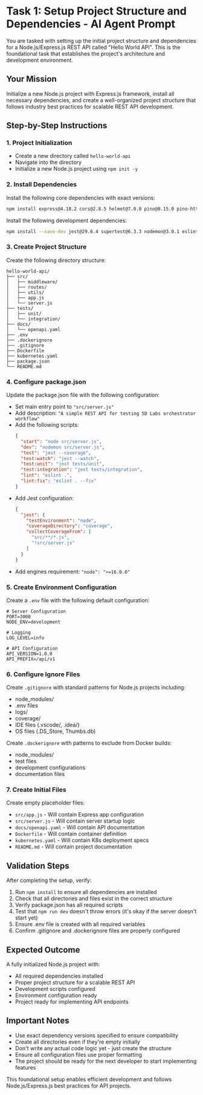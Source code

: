 # Task 1: Setup Project Structure and Dependencies - AI Agent Prompt

You are tasked with setting up the initial project structure and dependencies for a Node.js/Express.js REST API called "Hello World API". This is the foundational task that establishes the project's architecture and development environment.

## Your Mission

Initialize a new Node.js project with Express.js framework, install all necessary dependencies, and create a well-organized project structure that follows industry best practices for scalable REST API development.

## Step-by-Step Instructions

### 1. Project Initialization
- Create a new directory called `hello-world-api`
- Navigate into the directory
- Initialize a new Node.js project using `npm init -y`

### 2. Install Dependencies

Install the following core dependencies with exact versions:
```bash
npm install express@4.18.2 cors@2.8.5 helmet@7.0.0 pino@8.15.0 pino-http@8.5.0 dotenv@16.3.1
```

Install the following development dependencies:
```bash
npm install --save-dev jest@29.6.4 supertest@6.3.3 nodemon@3.0.1 eslint@8.48.0 swagger-jsdoc@6.2.8 swagger-ui-express@5.0.0
```

### 3. Create Project Structure

Create the following directory structure:
```
hello-world-api/
├── src/
│   ├── middleware/
│   ├── routes/
│   ├── utils/
│   ├── app.js
│   └── server.js
├── tests/
│   ├── unit/
│   └── integration/
├── docs/
│   └── openapi.yaml
├── .env
├── .dockerignore
├── .gitignore
├── Dockerfile
├── kubernetes.yaml
├── package.json
└── README.md
```

### 4. Configure package.json

Update the package.json file with the following configuration:
- Set main entry point to `"src/server.js"`
- Add description: `"A simple REST API for testing 5D Labs orchestrator workflow"`
- Add the following scripts:
  ```json
  {
    "start": "node src/server.js",
    "dev": "nodemon src/server.js",
    "test": "jest --coverage",
    "test:watch": "jest --watch",
    "test:unit": "jest tests/unit",
    "test:integration": "jest tests/integration",
    "lint": "eslint .",
    "lint:fix": "eslint . --fix"
  }
  ```
- Add Jest configuration:
  ```json
  {
    "jest": {
      "testEnvironment": "node",
      "coverageDirectory": "coverage",
      "collectCoverageFrom": [
        "src/**/*.js",
        "!src/server.js"
      ]
    }
  }
  ```
- Add engines requirement: `"node": ">=16.0.0"`

### 5. Create Environment Configuration

Create a `.env` file with the following default configuration:
```
# Server Configuration
PORT=3000
NODE_ENV=development

# Logging
LOG_LEVEL=info

# API Configuration
API_VERSION=1.0.0
API_PREFIX=/api/v1
```

### 6. Configure Ignore Files

Create `.gitignore` with standard patterns for Node.js projects including:
- node_modules/
- .env files
- logs/
- coverage/
- IDE files (.vscode/, .idea/)
- OS files (.DS_Store, Thumbs.db)

Create `.dockerignore` with patterns to exclude from Docker builds:
- node_modules/
- test files
- development configurations
- documentation files

### 7. Create Initial Files

Create empty placeholder files:
- `src/app.js` - Will contain Express app configuration
- `src/server.js` - Will contain server startup logic
- `docs/openapi.yaml` - Will contain API documentation
- `Dockerfile` - Will contain container definition
- `kubernetes.yaml` - Will contain K8s deployment specs
- `README.md` - Will contain project documentation

## Validation Steps

After completing the setup, verify:
1. Run `npm install` to ensure all dependencies are installed
2. Check that all directories and files exist in the correct structure
3. Verify package.json has all required scripts
4. Test that `npm run dev` doesn't throw errors (it's okay if the server doesn't start yet)
5. Ensure .env file is created with all required variables
6. Confirm .gitignore and .dockerignore files are properly configured

## Expected Outcome

A fully initialized Node.js project with:
- All required dependencies installed
- Proper project structure for a scalable REST API
- Development scripts configured
- Environment configuration ready
- Project ready for implementing API endpoints

## Important Notes

- Use exact dependency versions specified to ensure compatibility
- Create all directories even if they're empty initially
- Don't write any actual code logic yet - just create the structure
- Ensure all configuration files use proper formatting
- The project should be ready for the next developer to start implementing features

This foundational setup enables efficient development and follows Node.js/Express.js best practices for API projects.